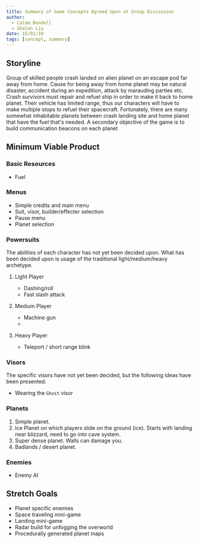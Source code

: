 ```yaml
---
title: Summary of Game Concepts Agreed Upon at Group Discussion
author: 
  - Calem Bendell
  - Shalon Liu
date: 15/01/10
tags: [concept, summary]
---
```


## Storyline

Group of skilled people crash landed on alien planet on an escape pod far away from home.  Cause for being away from home planet may be natural disaster, accident during an expedition, attack by marauding parties etc.  Crash survivors must repair and refuel ship in order to make it back to home planet.  Their vehicle has limited range, thus our characters will have to make multiple stops to refuel their spacecraft.  Fortunately, there are many somewhat inhabitable planets between crash landing site and home planet that have the fuel that's needed.  A secondary objective of the game is to build communication beacons on each planet 



## Minimum Viable Product

### Basic Resources

+ Fuel

### Menus

+ Simple credits and main menu
+ Suit, visor, builder/effecter selection
+ Pause menu
+ Planet selection

### Powersuits

The abilities of each character has not yet been decided upon.
What has been decided upon is usage of the traditional light/medium/heavy archetype.

1. Light Player
    + Dashing/roll
    + Fast slash attack

2. Medium Player
    + Machine gun
    + 

3. Heavy Player
    + Teleport / short range blink

### Visors

The specific visors have not yet been decided, but the following ideas have been presented.

+ Wearing the `Ghost` visor

### Planets

1. Simple planet.
2. Ice Planet on which players slide on the ground (ice).  Starts with landing near blizzard, need to go into cave system.
3. Super dense planet.  Walls can damage you.
4. Badlands / desert planet.

### Enemies

+ Enemy AI


## Stretch Goals

+ Planet specific enemies
+ Space traveling mini-game
+ Landing mini-game
+ Radar build for unfogging the overworld
+ Procedurally generated planet maps

